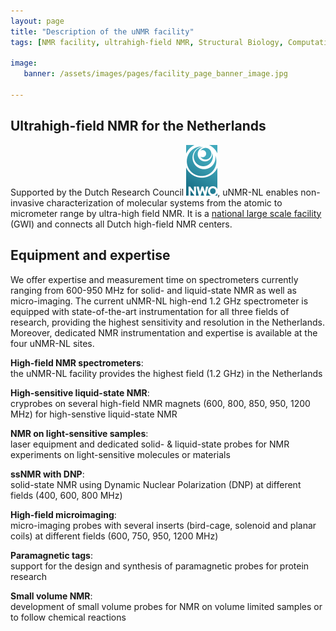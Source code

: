 ```yaml
---
layout: page
title: "Description of the uNMR facility"
tags: [NMR facility, ultrahigh-field NMR, Structural Biology, Computational Biology, Protein Structure]

image:
   banner: /assets/images/pages/facility_page_banner_image.jpg

---
```


## Ultrahigh-field NMR for the Netherlands
Supported by the Dutch Research Council ![](/assets/images/logos/logo_nwo.png), uNMR-NL enables non-invasive characterization of molecular systems from the atomic to micrometer range by ultra-high field NMR.  It is a [national large scale facility](https://www.nwo.nl/en/researchprogrammes/national-roadmap-large-scale-research-facilities) (GWI) and connects all Dutch high-field NMR centers.

## Equipment and expertise

We offer expertise and measurement time on spectrometers currently ranging from 600-950 MHz for solid- and liquid-state NMR as well as micro-imaging. The current uNMR-NL high-end 1.2 GHz spectrometer is equipped with state-of-the-art instrumentation for all three fields of research, providing the highest sensitivity and resolution in the Netherlands. Moreover, dedicated NMR instrumentation and expertise is available at the four uNMR-NL sites.

**High-field NMR spectrometers**:\
the uNMR-NL facility provides the highest field (1.2 GHz) in the Netherlands

**High-sensitive liquid-state NMR**:\
cryprobes on several high-field NMR magnets (600, 800, 850, 950, 1200 MHz) for high-senstive liquid-state NMR

**NMR on light-sensitive samples**:\
laser equipment and dedicated solid- & liquid-state probes for NMR experiments on light-sensitive molecules or materials

**ssNMR with DNP**:\
solid-state NMR using Dynamic Nuclear Polarization (DNP) at different fields (400, 600, 800 MHz)

**High-field microimaging**:\
micro-imaging probes with several inserts (bird-cage, solenoid and planar coils) at different fields (600, 750, 950, 1200 MHz)

**Paramagnetic tags**:\
support for the design and synthesis of paramagnetic probes for protein research

**Small volume NMR**:\
development of small volume probes for NMR on volume limited samples or to follow chemical reactions



